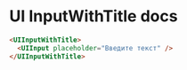 # UI InputWithTitle docs
```html
<UIInputWithTitle>
  <UIInput placeholder="Введите текст" />
</UIInputWithTitle>
```